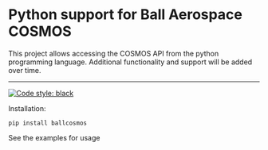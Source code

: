 Python support for Ball Aerospace COSMOS
========================================

This project allows accessing the COSMOS API from the python programming language.
Additional functionality and support will be added over time.

----

[![Code style: black](https://img.shields.io/badge/code%20style-black-000000.svg)](https://github.com/psf/black)

Installation:
```
pip install ballcosmos
```

See the examples for usage

